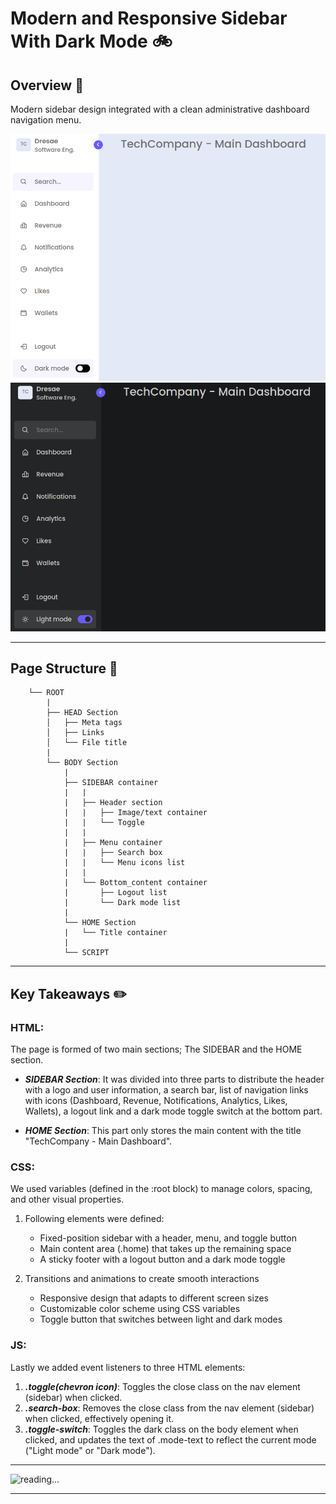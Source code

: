 #  Modern and Responsive Sidebar With Dark Mode :bike:

## Overview :scroll:
Modern sidebar design integrated with a clean administrative dashboard navigation menu.

![screenshot](pics/screenshot1.png)
![screenshot](pics/screenshot2.png)

***
## Page Structure :pizza:
    
```
    └── ROOT
        |
        ├── HEAD Section
        │   ├── Meta tags
        │   ├── Links
        │   └── File title
        |
        └── BODY Section
            |
            ├── SIDEBAR container
            |   |
            |   ├── Header section
            |   |   ├── Image/text container
            |   |   └── Toggle
            |   |
            |   ├── Menu container
            |   |   ├── Search box
            |   |   └── Menu icons list
            |   |
            |   └── Bottom_content container
            |       ├── Logout list
            |       └── Dark mode list
            |
            └── HOME Section
            |   └── Title container
            |
            └── SCRIPT

```

***

## Key Takeaways :pencil2:

### HTML:
The page is formed of two main sections; The SIDEBAR and the HOME section.
- ***SIDEBAR Section***: It was divided into three parts to distribute the header with a logo and user information, a search bar, list of navigation links with icons (Dashboard, Revenue, Notifications, Analytics, Likes, Wallets), a logout link and a dark mode toggle switch at the bottom part.

- ***HOME Section***: This part only stores the main content with the title  "TechCompany - Main Dashboard".

### CSS: 
We used variables (defined in the :root block) to manage colors, spacing, and other visual properties.
1. Following elements were defined:
    - Fixed-position sidebar with a header, menu, and toggle button
    - Main content area (.home) that takes up the remaining space
    - A sticky footer with a logout button and a dark mode toggle

2. Transitions and animations to create smooth interactions
    - Responsive design that adapts to different screen sizes
    - Customizable color scheme using CSS variables
    - Toggle button that switches between light and dark modes

### JS:
 Lastly we added event listeners to three HTML elements:
1. ***.toggle(chevron icon)***: Toggles the close class on the nav element (sidebar) when clicked.
2. ***.search-box***: Removes the close class from the nav element (sidebar) when clicked, effectively opening it.
3. ***.toggle-switch***: Toggles the dark class on the body element when clicked, and updates the text of .mode-text to reflect the current mode ("Light mode" or "Dark mode").


***

![reading...](https://media.giphy.com/media/Tf3mp01bfrrUc/giphy.gif?cid=ecf05e47wajghtrc5targr7mju7coe0avdyurnehrr1krgdt&ep=v1_gifs_search&rid=giphy.gif&ct=g "...How could I ever do so unless someone guide me?")

***
